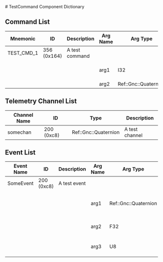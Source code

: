 <title>TestCommand Component Dictionary</title>
# TestCommand Component Dictionary


## Command List

|Mnemonic|ID|Description|Arg Name|Arg Type|Comment
|---|---|---|---|---|---|
|TEST_CMD_1|356 (0x164)|A test command| | |
| | | |arg1|I32|The I32 command argument|
| | | |arg2|Ref::Gnc::Quaternion||

## Telemetry Channel List

|Channel Name|ID|Type|Description|
|---|---|---|---|
|somechan|200 (0xc8)|Ref::Gnc::Quaternion|A test channel|

## Event List

|Event Name|ID|Description|Arg Name|Arg Type|Arg Size|Description
|---|---|---|---|---|---|---|
|SomeEvent|200 (0xc8)|A test event| | | | |
| | | |arg1|Ref::Gnc::Quaternion||The quaternion command argument|
| | | |arg2|F32||The F32 command argument|
| | | |arg3|U8||The U8 command argument|
